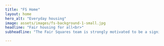 ```yaml
---
title: "FS Home"
layout: home
hero_alt: "Everyday housing"
image: assets/images/fs-background-1-small.jpg
headline: "Fair housing for all<br>"
subheadline: "The Fair Squares team is strongly motivated to be a significant part of the solution for the global housing affordability problem. Because we care about citizens and families who are facing the negative consequences on their lives caused by the massive housing non affordability problem." 

---
```

